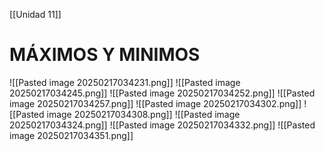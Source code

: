 [[Unidad 11]]

# **MÁXIMOS Y MINIMOS**

![[Pasted image 20250217034231.png]]
![[Pasted image 20250217034245.png]]
![[Pasted image 20250217034252.png]]
![[Pasted image 20250217034257.png]]
![[Pasted image 20250217034302.png]]
![[Pasted image 20250217034308.png]]
![[Pasted image 20250217034324.png]]
![[Pasted image 20250217034332.png]]
![[Pasted image 20250217034351.png]]
